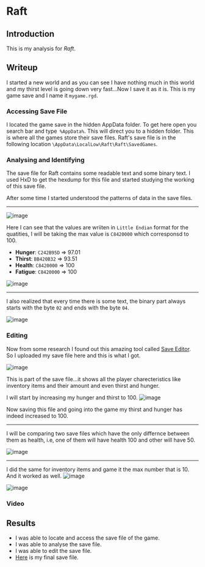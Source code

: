 # Raft

## Introduction
This is my analysis for *Raft*.
## Writeup

I started a new world and as you can see I have nothing much in this world and my thirst level is going down very fast...Now I save it as it is. This is my game save and I name it `mygame.rgd`. 

### Accessing Save File
I located the game save in the hidden AppData folder. To get here open you search bar and type` %AppData%`. This will direct you to a hidden folder. This is where all the games store their save files. Raft's save file is in the following location `\AppData\LocalLow\Raft\Raft\SavedGames`. 

### Analysing and Identifying
The save file for Raft contains some readable text and some binary text. I used HxD to get the hexdump for this file and started studying the working of this save file.

After some time I started understood the patterns of data in the save files.

---
![image](https://github.com/user-attachments/assets/c1b74762-cd2e-4c01-badc-b43f16a2c3eb)

Here I can see that the values are wriiten in `Little Endian` format for the quatities, I will be taking the max value is `C8420000` which corresponsd to 100.
- **Hunger**: `C242B95D` => 97.01
- **Thirst**: `BB420B32` => 93.51
- **Health**: `C8420000` => 100
- **Fatigue**: `C8420000` => 100

![image](https://github.com/user-attachments/assets/9b3eef87-a283-4347-a22f-d0b4ed56f554)

---
I also realized that every time there is some text, the binary part always starts with the byte `02` and ends with the byte `04`.

![image](https://github.com/user-attachments/assets/ac8111a8-cc14-4a9d-bf57-89ddcd3876bb)


### Editing
Now from some research I found out this amazing tool called [Save Editor](https://www.saveeditonline.com). So I uploaded my save file here and this is what I got.

![image](https://github.com/AKripper/COPS-CSOC/assets/167231621/185db93d-a97d-44f9-a553-55f04cd4eeed)

This is part of the save file...it shows all the player charecteristics like inventory items and their amount and even thirst and hunger.

I will start by increasing my hunger and thirst to 100. 
![image](https://github.com/AKripper/COPS-CSOC/assets/167231621/75e00833-9940-40c3-8e56-e693689eba6a)

Now saving this file and going into the game my thirst and hunger has indeed increased to 100.

---
I will be comparing two save files which have the only differnce between them as health, i.e, one of them will have health 100 and other will have 50.

![image](https://github.com/AKripper/COPS-CSOC/assets/167231621/899e832f-b276-45b2-a729-b5ccacc1c4c2)

---
I did the same for inventory items and game it the max number that is 10. And it worked as well.
![image](https://github.com/AKripper/COPS-CSOC/assets/167231621/72ecdc08-ba32-4653-86af-8cd87cebd205)

![image](https://github.com/AKripper/COPS-CSOC/assets/167231621/2cef4f4a-14c9-4baa-88d6-19dd4385698b)


### Video


## Results
- I was able to locate and access the save file of the game.
- I was able to analyse the save file.
- I was able to edit the save file.
- [Here](mygame.rgd) is my final save file.


